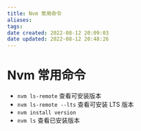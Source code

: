 ```yaml
---
title: Nvm 常用命令
aliases: 
tags: 
date created: 2022-08-12 20:09:03
date updated: 2022-08-12 20:48:26
---
```


# Nvm 常用命令

- `nvm ls-remote` 查看可安装版本
- `nvm ls-remote --lts` 查看可安装 LTS 版本
- `nvm install version`
- `nvm ls` 查看已安装版本
